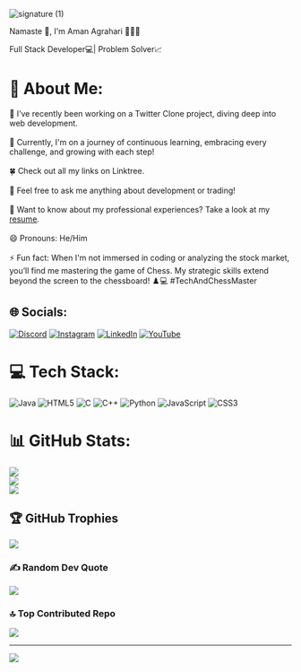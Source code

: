 ![signature (1)](https://github.com/user-attachments/assets/c2353cb5-34c7-416c-9a24-eff6d3c1f9ff)


Namaste 🙏, I'm Aman Agrahari 👨🏻‍💻

Full Stack Developer💻|  Problem Solver📈
# 💫 About Me:
🚀 I’ve recently been working on a Twitter Clone project, diving deep into web development. <br><br>🌱 Currently, I'm on a journey of continuous learning, embracing every challenge, and growing with each step!<br><br>🍀 Check out all my links on Linktree.<br><br>💬 Feel free to ask me anything about development or trading!<br><br>📄 Want to know about my professional experiences? Take a look at my [resume](https://drive.google.com/file/d/1BnWdNicofphHjC8ve_58_PXcHOx21_xb/view?usp=drive_link).<br><br>😄 Pronouns: He/Him<br><br>⚡ Fun fact: When I'm not immersed in coding or analyzing the stock market, you’ll find me mastering the game of Chess. My strategic skills extend beyond the screen to the chessboard! ♟️💻 #TechAndChessMaster


## 🌐 Socials:
[![Discord](https://img.shields.io/badge/Discord-%237289DA.svg?logo=discord&logoColor=white)](https://discord.gg/https://discord.gg/6VRvxust) [![Instagram](https://img.shields.io/badge/Instagram-%23E4405F.svg?logo=Instagram&logoColor=white)](https://instagram.com/ifeelking_a_man) [![LinkedIn](https://img.shields.io/badge/LinkedIn-%230077B5.svg?logo=linkedin&logoColor=white)](https://linkedin.com/in/https://www.linkedin.com/in/amanagrahari1314/) [![YouTube](https://img.shields.io/badge/YouTube-%23FF0000.svg?logo=YouTube&logoColor=white)](https://youtube.com/@https://www.youtube.com/@Smilewithaman) 

# 💻 Tech Stack:
![Java](https://img.shields.io/badge/java-%23ED8B00.svg?style=for-the-badge&logo=openjdk&logoColor=white) ![HTML5](https://img.shields.io/badge/html5-%23E34F26.svg?style=for-the-badge&logo=html5&logoColor=white) ![C](https://img.shields.io/badge/c-%2300599C.svg?style=for-the-badge&logo=c&logoColor=white) ![C++](https://img.shields.io/badge/c++-%2300599C.svg?style=for-the-badge&logo=c%2B%2B&logoColor=white) ![Python](https://img.shields.io/badge/python-3670A0?style=for-the-badge&logo=python&logoColor=ffdd54) ![JavaScript](https://img.shields.io/badge/javascript-%23323330.svg?style=for-the-badge&logo=javascript&logoColor=%23F7DF1E) ![CSS3](https://img.shields.io/badge/css3-%231572B6.svg?style=for-the-badge&logo=css3&logoColor=white)
# 📊 GitHub Stats:
![](https://github-readme-stats.vercel.app/api?username=AmanAgrahari1314&theme=dark&hide_border=true&include_all_commits=true&count_private=false)<br/>
![](https://github-readme-streak-stats.herokuapp.com/?user=AmanAgrahari1314&theme=dark&hide_border=true)<br/>
![](https://github-readme-stats.vercel.app/api/top-langs/?username=AmanAgrahari1314&theme=dark&hide_border=true&include_all_commits=true&count_private=false&layout=compact)

## 🏆 GitHub Trophies
![](https://github-profile-trophy.vercel.app/?username=AmanAgrahari1314&theme=radical&no-frame=false&no-bg=true&margin-w=4)

### ✍️ Random Dev Quote
![](https://quotes-github-readme.vercel.app/api?type=horizontal&theme=merko)

### 🔝 Top Contributed Repo
![](https://github-contributor-stats.vercel.app/api?username=AmanAgrahari1314&limit=5&theme=dark&combine_all_yearly_contributions=true)

---
[![](https://visitcount.itsvg.in/api?id=AmanAgrahari1314&icon=5&color=5)](https://visitcount.itsvg.in)

<!-- Proudly created with GPRM ( https://gprm.itsvg.in ) -->
